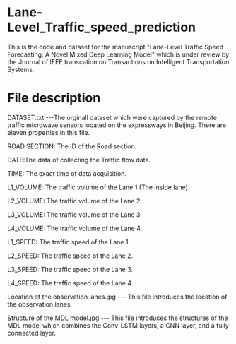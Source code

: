 # Lane-Level_Traffic_speed_prediction

This is the code and dataset for the manuscript "Lane-Level Traffic Speed Forecasting: A Novel Mixed Deep Learning Model" which is under review by the Journal of IEEE transcation on Transactions on Intelligent Transportation Systems.


# File description
DATASET.txt ---The orginall dataset which were captured by the remote traffic microwave sensors located on the expressways in Beijing. There are eleven properties in this file.

ROAD SECTION: The ID of the Road section.

DATE:The data of collecting the Traffic flow data.

TIME: The exact time of data acquisition.

L1_VOLUME: The traffic volume of the Lane 1 (The inside lane).

L2_VOLUME: The traffic volume of the Lane 2.

L3_VOLUME: The traffic volume of the Lane 3.

L4_VOLUME: The traffic volume of the Lane 4.

L1_SPEED: The traffic speed of the Lane 1.

L2_SPEED: The traffic speed of the Lane 2.

L3_SPEED: The traffic speed of the Lane 3.

L4_SPEED: The traffic speed of the Lane 4.

Location of the observation lanes.jpg --- This file introduces the location of the observation lanes.

Structure of the MDL model.jpg --- This file introduces the structures of the MDL model which combines the Conv-LSTM layers, a CNN layer, and a fully connected layer.

